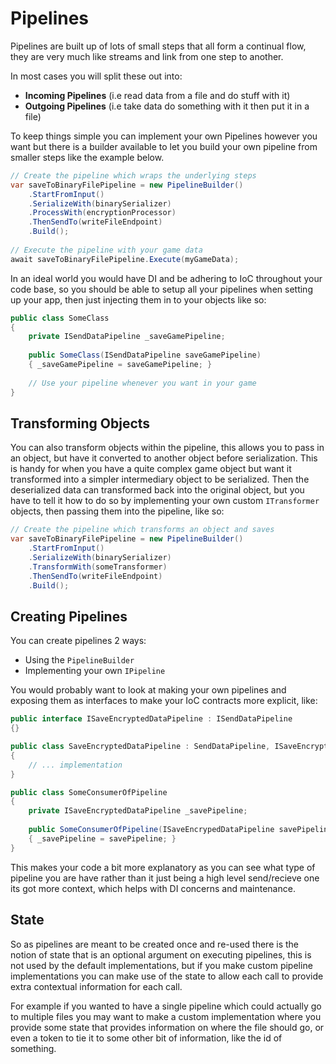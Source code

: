 # Pipelines

Pipelines are built up of lots of small steps that all form a continual flow, they are very much like streams and link from one step to another.

In most cases you will split these out into:

- **Incoming Pipelines** (i.e read data from a file and do stuff with it)
- **Outgoing Pipelines** (i.e take data do something with it then put it in a file)

To keep things simple you can implement your own Pipelines however you want but there is a builder available to let you build your own pipeline from smaller steps like the example below.

```csharp
// Create the pipeline which wraps the underlying steps
var saveToBinaryFilePipeline = new PipelineBuilder()
    .StartFromInput()
    .SerializeWith(binarySerializer)
    .ProcessWith(encryptionProcessor)
    .ThenSendTo(writeFileEndpoint)
    .Build();
    
// Execute the pipeline with your game data
await saveToBinaryFilePipeline.Execute(myGameData);
```

In an ideal world you would have DI and be adhering to IoC throughout your code base, so you should be able to setup all your pipelines when setting up your app, then just injecting them in to your objects like so:

```csharp
public class SomeClass
{
    private ISendDataPipeline _saveGamePipeline;
    
    public SomeClass(ISendDataPipeline saveGamePipeline)
    { _saveGamePipeline = saveGamePipeline; }
    
    // Use your pipeline whenever you want in your game
}
```

## Transforming Objects

You can also transform objects within the pipeline, this allows you to pass in an object, but have it converted to another object before serialization. This is handy for when you have a quite complex game object but want it transformed into a simpler intermediary object to be serialized. Then the deserialized data can transformed back into the original object, but you have to tell it how to do so by implementing your own custom `ITransformer` objects, then passing them into the pipeline, like so:

```csharp
// Create the pipeline which transforms an object and saves
var saveToBinaryFilePipeline = new PipelineBuilder()
    .StartFromInput()
    .SerializeWith(binarySerializer)
    .TransformWith(someTransformer)
    .ThenSendTo(writeFileEndpoint)
    .Build();
```

## Creating Pipelines

You can create pipelines 2 ways:

 - Using the `PipelineBuilder`
 - Implementing your own `IPipeline`

You would probably want to look at making your own pipelines and exposing them as interfaces to make your IoC contracts more explicit, like:

```csharp
public interface ISaveEncryptedDataPipeline : ISendDataPipeline
{}

public class SaveEncryptedDataPipeline : SendDataPipeline, ISaveEncryptedDataPipeline
{
    // ... implementation
}

public class SomeConsumerOfPipeline
{
    private ISaveEncryptedDataPipeline _savePipeline;
    
    public SomeConsumerOfPipeline(ISaveEncrypedDataPipeline savePipeline)
    { _savePipeline = savePipeline; }
}
```

This makes your code a bit more explanatory as you can see what type of pipeline you are have rather than it just being a high level send/recieve one its got more context, which helps with DI concerns and maintenance.

## State

So as pipelines are meant to be created once and re-used there is the notion of state that is an optional argument on executing pipelines, this is not used by the default implementations, but if you make custom pipeline implementations you can make use of the state to allow each call to provide extra contextual information for each call.

For example if you wanted to have a single pipeline which could actually go to multiple files you may want to make a custom implementation where you provide some state that provides information on where the file should go, or even a token to tie it to some other bit of information, like the id of something. 